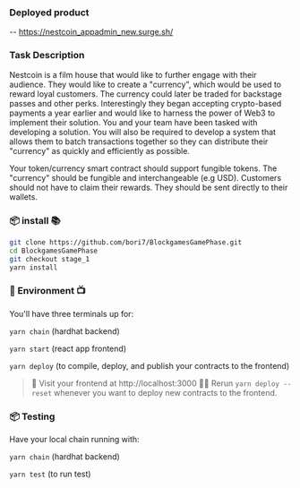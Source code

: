 
### Deployed product

 -- https://nestcoin_appadmin_new.surge.sh/

### Task Description

Nestcoin is a film house that would like to further engage with their audience.
They would like to create a "currency", which would be used to reward loyal customers. The currency could later be traded for backstage passes and other perks. Interestingly they began accepting crypto-based payments a year earlier and would like to harness the power of Web3 to implement their solution.
You and your team have been tasked with developing a solution. You will also be required to develop a system that allows them to batch transactions together so they can distribute their "currency" as quickly and efficiently as possible.

Your token/currency smart contract should support fungible tokens. The "currency" should be fungible and interchangeable (e.g USD).
Customers should not have to claim their rewards. They should be sent directly to their wallets.
###  📦 install 📚

```bash
git clone https://github.com/bori7/BlockgamesGamePhase.git
cd BlockgamesGamePhase
git checkout stage_1
yarn install
```

###  🔭 Environment 📺

You'll have three terminals up for:

`yarn chain` (hardhat backend)

`yarn start` (react app frontend)

`yarn deploy` (to compile, deploy, and publish your contracts to the frontend)

> 👀 Visit your frontend at http://localhost:3000
> 👩‍💻 Rerun `yarn deploy --reset` whenever you want to deploy new contracts to the frontend.


###  📦 Testing 

Have your local chain running with:

`yarn chain` (hardhat backend)

`yarn test` (to run test)

